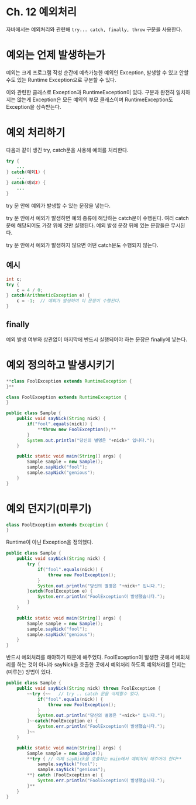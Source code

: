 # Ch. 12 예외처리

자바에서는 예외처리와 관련해 `try... catch, finally, throw` 구문을 사용한다. 

# 예외는 언제 발생하는가

예외는 크게 프로그램 작성 순간에 예측가능한 예외인 Exception, 발생할 수 있고 안할 수도 있는 Runtime Exception으로 구분할 수 있다. 

이와 관련한 클래스로 Exception과 RuntimeException이 있다. 구분과 완전히 일치하지는 않는게 Exception은 모든 예외의 부모 클래스이며 RuntimeException도 Exception을 상속받는다. 

# 예외 처리하기

다음과 같이 생긴 try, catch문을 사용해 예외를 처리한다. 

```java
try {
    ...
} catch(예외1) {
    ...
} catch(예외2) {
    ...
}
```

try 문 안에 예외가 발생할 수 있는 문장을 넣는다. 

try 문 안에서 예외가 발생하면 예외 종류에 해당하는 catch문이 수행된다. 여러 catch문에 해당되어도 가장 위에 것만 실행된다. 예외 발생 문장 뒤에 있는 문장들은 무시된다. 

try 문 안에서 예외가 발생하지 않으면 어떤 catch문도 수행되지 않는다. 

## 예시

```java
int c;
try {
    c = 4 / 0;
} catch(ArithmeticException e) {
    c = -1;  // 예외가 발생하여 이 문장이 수행된다.
}
```

## finally

예외 발생 여부와 상관없이 마지막에 반드시 실행되어야 하는 문장은 finally에 넣는다. 

# 예외 정의하고 발생시키기

```java
**class FoolException extends RuntimeException {
}**

class FoolException extends RuntimeException {
}

public class Sample {
    public void sayNick(String nick) {
        if("fool".equals(nick)) {
            **throw new FoolException();**
        }
        System.out.println("당신의 별명은 "+nick+" 입니다.");
    }

    public static void main(String[] args) {
        Sample sample = new Sample();
        sample.sayNick("fool");
        sample.sayNick("genious");
    }
}
```

# 예외 던지기(미루기)

```java
class FoolException extends Exception {
}
```

Runtime이 아닌 Exception을 정의했다. 

```java
public class Sample {
    public void sayNick(String nick) {
        try {
            if("fool".equals(nick)) {
                throw new FoolException();
            }
            System.out.println("당신의 별명은 "+nick+" 입니다.");
        }catch(FoolException e) {
            System.err.println("FoolException이 발생했습니다.");
        }
    }

    public static void main(String[] args) {
        Sample sample = new Sample();
        sample.sayNick("fool");
        sample.sayNick("genious");
    }
}
```

반드시 예외처리를 해야하기 때문에 해주었다. FoolException이 발생한 곳에서 예외처리를 하는 것이 아니라 sayNick을 호출한 곳에서 예외처리 하도록 예외처리를 던지는(미루는) 방법이 있다. 

```java
public class Sample {
    public void sayNick(String nick) throws FoolException {
        ~~try {~~   // try .. catch 문을 삭제할수 있다.
            if("fool".equals(nick)) {
                throw new FoolException();
            }
            System.out.println("당신의 별명은 "+nick+" 입니다.");
        }~~catch(FoolException e) {
            System.err.println("FoolException이 발생했습니다.");
        }~~
    }

    public static void main(String[] args) {
        Sample sample = new Sample();
        **try { // 이제 sayNick을 호출하는 main에서 예외처리 해주어야 한다**
            sample.sayNick("fool");
            sample.sayNick("genious");
        **} catch (FoolException e) {
            System.err.println("FoolException이 발생했습니다.");
        }**
    }
}
```